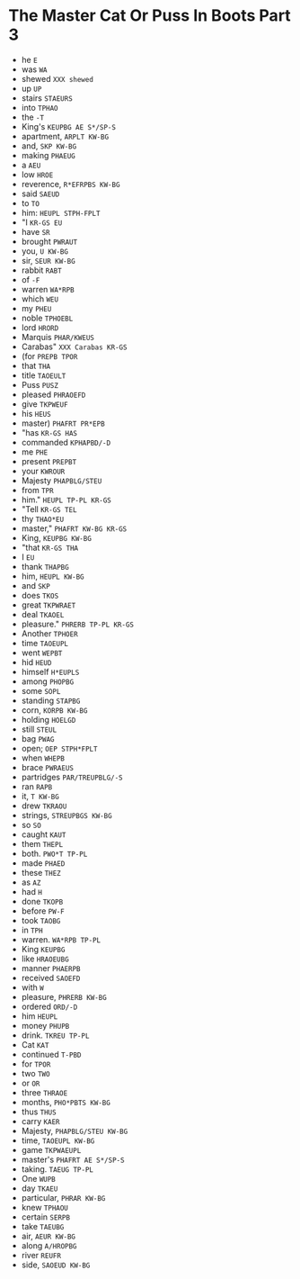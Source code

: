 # The Master Cat Or Puss In Boots Part 3

* he `E`
* was `WA`
* shewed `XXX shewed`
* up `UP`
* stairs `STAEURS`
* into `TPHAO`
* the `-T`
* King's `KEUPBG AE S*/SP-S`
* apartment, `ARPLT KW-BG`
* and, `SKP KW-BG`
* making `PHAEUG`
* a `AEU`
* low `HROE`
* reverence, `R*EFRPBS KW-BG`
* said `SAEUD`
* to `TO`
* him: `HEUPL STPH-FPLT`
* "I `KR-GS EU`
* have `SR`
* brought `PWRAUT`
* you, `U KW-BG`
* sir, `SEUR KW-BG`
* rabbit `RABT`
* of `-F`
* warren `WA*RPB`
* which `WEU`
* my `PHEU`
* noble `TPHOEBL`
* lord `HRORD`
* Marquis `PHAR/KWEUS`
* Carabas" `XXX Carabas KR-GS`
* (for `PREPB TPOR`
* that `THA`
* title `TAOEULT`
* Puss `PUSZ`
* pleased `PHRAOEFD`
* give `TKPWEUF`
* his `HEUS`
* master) `PHAFRT PR*EPB`
* "has `KR-GS HAS`
* commanded `KPHAPBD/-D`
* me `PHE`
* present `PREPBT`
* your `KWROUR`
* Majesty `PHAPBLG/STEU`
* from `TPR`
* him." `HEUPL TP-PL KR-GS`
* "Tell `KR-GS TEL`
* thy `THAO*EU`
* master," `PHAFRT KW-BG KR-GS`
* King, `KEUPBG KW-BG`
* "that `KR-GS THA`
* I `EU`
* thank `THAPBG`
* him, `HEUPL KW-BG`
* and `SKP`
* does `TKOS`
* great `TKPWRAET`
* deal `TKAOEL`
* pleasure." `PHRERB TP-PL KR-GS`
* Another `TPHOER`
* time `TAOEUPL`
* went `WEPBT`
* hid `HEUD`
* himself `H*EUPLS`
* among `PHOPBG`
* some `SOPL`
* standing `STAPBG`
* corn, `KORPB KW-BG`
* holding `HOELGD`
* still `STEUL`
* bag `PWAG`
* open; `OEP STPH*FPLT`
* when `WHEPB`
* brace `PWRAEUS`
* partridges `PAR/TREUPBLG/-S`
* ran `RAPB`
* it, `T KW-BG`
* drew `TKRAOU`
* strings, `STREUPBGS KW-BG`
* so `SO`
* caught `KAUT`
* them `THEPL`
* both. `PWO*T TP-PL`
* made `PHAED`
* these `THEZ`
* as `AZ`
* had `H`
* done `TKOPB`
* before `PW-F`
* took `TAOBG`
* in `TPH`
* warren. `WA*RPB TP-PL`
* King `KEUPBG`
* like `HRAOEUBG`
* manner `PHAERPB`
* received `SAOEFD`
* with `W`
* pleasure, `PHRERB KW-BG`
* ordered `ORD/-D`
* him `HEUPL`
* money `PHUPB`
* drink. `TKREU TP-PL`
* Cat `KAT`
* continued `T-PBD`
* for `TPOR`
* two `TWO`
* or `OR`
* three `THRAOE`
* months, `PHO*PBTS KW-BG`
* thus `THUS`
* carry `KAER`
* Majesty, `PHAPBLG/STEU KW-BG`
* time, `TAOEUPL KW-BG`
* game `TKPWAEUPL`
* master's `PHAFRT AE S*/SP-S`
* taking. `TAEUG TP-PL`
* One `WUPB`
* day `TKAEU`
* particular, `PHRAR KW-BG`
* knew `TPHAOU`
* certain `SERPB`
* take `TAEUBG`
* air, `AEUR KW-BG`
* along `A/HROPBG`
* river `REUFR`
* side, `SAOEUD KW-BG`
